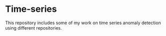 # Time-series
This repository includes some of my work on time series anomaly detection using different repositories.
